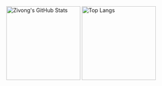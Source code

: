 <div height="195">
  <img alt="Zivong's GitHub Stats" src="https://github-readme-stats.vercel.app/api?username=zivong&show_icons=true" height="195">
  <img alt="Top Langs" src="https://github-readme-stats.vercel.app/api/top-langs/?username=zivong&layout=compact" height="195">
</div>

